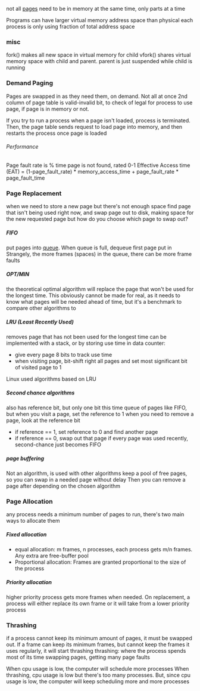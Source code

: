 not all [pages](Memory%20Basics.md) need to be in memory at the same time, only parts at a time

Programs can have larger virtual memory address space than physical
each process is only using fraction of total address space

### misc
fork() makes all new space in virtual memory for child
vfork() shares virtual memory space with child and parent. parent is just suspended while child is running
### Demand Paging
Pages are swapped in as they need them, on demand. Not all at once
2nd column of page table is valid-invalid bit, to check of legal for process to use page, if page is in memory or not.

If you try to run a process when a page isn't loaded, process is terminated. Then, the page table sends request to load page into memory, and then restarts the process once page is loaded

###### Performance
Page fault rate is % time page is not found, rated 0-1
Effective Access time (EAT)
= (1-page_fault_rate) * memory_access_time + page_fault_rate * page_fault_time

### Page Replacement
when we need to store a new page but there's not enough space
find page that isn't being used right now, and swap page out to disk, making space for the new requested page
but how do you choose which page to swap out?
##### FIFO
put pages into [queue](queues.md). When queue is full, dequeue first page put in
Strangely, the more frames (spaces) in the queue, there can be more frame faults
##### OPT/MIN
the theoretical optimal algorithm will replace the page that won't be used for the longest time. This obviously cannot be made for real, as it needs to know what pages will be needed ahead of time, but it's a benchmark to compare other algorithms to
##### LRU (Least Recently Used)
removes page that has not been used for the longest time
can be implemented with a stack, or by storing use time in data
counter:
- give every page 8 bits to track use time
- when visiting page, bit-shift right all pages and set most significant bit of visited page to 1

Linux used algorithms based on LRU
##### Second chance algorithms
also has reference bit, but only one bit this time
queue of pages like FIFO, but when you visit a page, set the reference to 1
when you need to remove a page, look at the reference bit
- if reference == 1, set reference to 0 and find another page
- if reference == 0, swap out that page
if every page was used recently, second-chance just becomes FIFO
##### page buffering
Not an algorithm, is used with other algorithms
keep a pool of free pages, so you can swap in a needed page without delay
Then you can remove a page after depending on the chosen algorithm

### Page Allocation
any process needs a minimum number of pages to run, there's two main ways to allocate them
##### Fixed allocation
- equal allocation: m frames, n processes, each process gets m/n frames. Any extra are free-buffer pool
- Proportional allocation: Frames are granted proportional to the size of the process
##### Priority allocation
higher priority process gets more frames when needed.
On replacement, a process will either replace its own frame or it will take from a lower priority process
### Thrashing
if a process cannot keep its minimum amount of pages, it must be swapped out.
If a frame can keep its minimum frames, but cannot keep the frames it uses regularly, it will start thrashing
thrashing: where the process spends most of its time swapping pages, getting many page faults

When cpu usage is low, the computer will schedule more processes
When thrashing, cpu usage is low but there's too many processes. But, since cpu usage is low, the computer will keep scheduling more and more processes